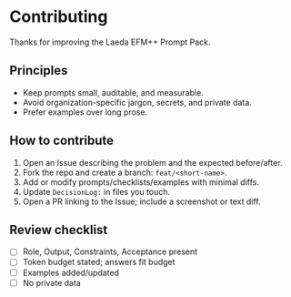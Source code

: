 # Contributing

Thanks for improving the Laeda EFM++ Prompt Pack.

## Principles
- Keep prompts small, auditable, and measurable.
- Avoid organization-specific jargon, secrets, and private data.
- Prefer examples over long prose.

## How to contribute
1. Open an Issue describing the problem and the expected before/after.
2. Fork the repo and create a branch: `feat/<short-name>`.
3. Add or modify prompts/checklists/examples with minimal diffs.
4. Update `DecisionLog:` in files you touch.
5. Open a PR linking to the Issue; include a screenshot or text diff.

## Review checklist
- [ ] Role, Output, Constraints, Acceptance present
- [ ] Token budget stated; answers fit budget
- [ ] Examples added/updated
- [ ] No private data
